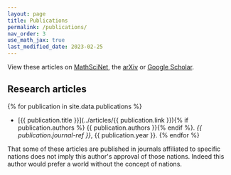 ```yaml
---
layout: page
title: Publications
permalink: /publications/
nav_order: 3
use_math_jax: true
last_modified_date: 2023-02-25
---
```


View these articles on 
[MathSciNet](http://www.ams.org/mathscinet/search/publications.html?pg1=INDI&amp;s1=805760), 
the [arXiv](https://arxiv.org/a/butterley_o_1.html)
or 
[Google Scholar](https://scholar.google.it/citations?user=GcZp0pgAAAAJ).

## Research articles

{% for publication in site.data.publications %}
- [{{ publication.title }}](../articles/{{ publication.link }}){% if publication.authors %} {{ publication.authors }}{% endif %}. *{{ publication.journal-ref }}*,   {{ publication.year }}.
{% endfor %}

That some of these articles are published in journals affiliated to specific nations does not imply this author's approval of those nations. 
Indeed this author would prefer a world without the concept of nations.

<!-- Open data is a great idea and would me that everything required to replicate results is freely available. 
Would be great to have a link where the published versions of every document cited by this author are available. -->
